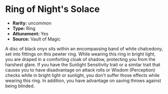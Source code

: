 
# Ring of Night's Solace

* **Rarity:** uncommon
* **Type:** Ring
* **Attunement:** Yes
* **Source:** Vault of Magic


A disc of black onyx sits within an encompassing band of white chalcedony, set into fittings on this pewter ring. While wearing this ring in bright light, you are draped in a comforting cloak of shadow, protecting you from the harshest glare. If you have the Sunlight Sensitivity trait or a similar trait that causes you to have disadvantage on attack rolls or Wisdom (Perception) checks while in bright light or sunlight, you don't suffer those effects while wearing this ring. In addition, you have advantage on saving throws against being blinded.
